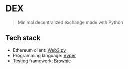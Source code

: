 # DEX
> Minimal decentralized exchange made with Python
## Tech stack
- Ethereum client: [Web3.py](https://web3py.readthedocs.io/en/latest/)
- Programming language: [Vyper](https://vyper.readthedocs.io/en/latest/)
- Testing framework: [Brownie](https://eth-brownie.readthedocs.io/en/latest/)
